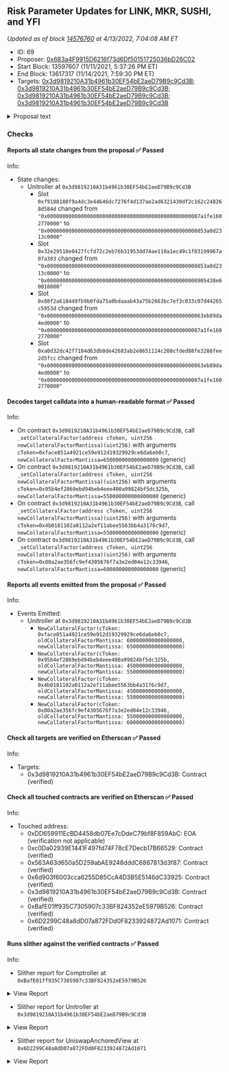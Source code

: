 ## Risk Parameter Updates for LINK, MKR, SUSHI, and YFI

_Updated as of block [14576760](https://etherscan.io/block/14576760) at 4/13/2022, 7:04:08 AM ET_

- ID: 69
- Proposer: [0x683a4F9915D6216f73d6Df50151725036bD26C02](https://etherscan.io/address/0x683a4F9915D6216f73d6Df50151725036bD26C02)
- Start Block: 13597607 (11/11/2021, 5:37:26 PM ET)
- End Block: 13617317 (11/14/2021, 7:59:30 PM ET)
- Targets: [0x3d9819210A31b4961b30EF54bE2aeD79B9c9Cd3B](https://etherscan.io/address/0x3d9819210A31b4961b30EF54bE2aeD79B9c9Cd3B#code); [0x3d9819210A31b4961b30EF54bE2aeD79B9c9Cd3B](https://etherscan.io/address/0x3d9819210A31b4961b30EF54bE2aeD79B9c9Cd3B#code); [0x3d9819210A31b4961b30EF54bE2aeD79B9c9Cd3B](https://etherscan.io/address/0x3d9819210A31b4961b30EF54bE2aeD79B9c9Cd3B#code); [0x3d9819210A31b4961b30EF54bE2aeD79B9c9Cd3B](https://etherscan.io/address/0x3d9819210A31b4961b30EF54bE2aeD79B9c9Cd3B#code)

<details>
  <summary>Proposal text</summary>

> # Risk Parameter Updates for LINK, MKR, SUSHI, and YFI
> ### Simple Summary
> 
> A proposal to adjust four (4) total parameters across four (4) Compound assets.
> 
> 
> ### Background
> 
> This proposal is a batch update of risk parameters to align with the [Moderate risk level](https://www.comp.xyz/t/community-risk-level-consensus-check/2437) chosen by the Compound community. These parameter updates are the second of Gauntlet's regular parameter recommendations as part of [Dynamic Risk Parameters](https://www.comp.xyz/t/dynamic-risk-parameters/2223).
> 
> [Full proposal and forum discussion](https://www.comp.xyz/t/risk-parameter-updates-2021-11-04/2559)
> 
> ### Motivation and Specification 
> 
> These recommendations build upon [Proposal 066](https://compound.finance/governance/proposals/66). In [Proposal 066](https://compound.finance/governance/proposals/66), recommendations included increasing Collateral Factors for LINK, MKR, SUSHI, and YFI and this set of parameter recommendations further increases Collateral Factors for these assets. With this set of updates, Compound's Collateral Factor settings would now reach the Moderate risk level as outlined originally in the [Consensus Check](https://www.comp.xyz/t/community-risk-level-consensus-check/2437). No further gradual increases of Collateral Factors for these assets are planned at this time. 
> 
> 
> ![](https://i.imgur.com/PdTt9ni.png)
</details>

### Checks
#### Reports all state changes from the proposal ✅ Passed
  




Info:
- State changes:
    - Unitroller at `0x3d9819210A31b4961b30EF54bE2aeD79B9c9Cd3B`
        - Slot `0xf9108188f9a4dc3e44646dc7276f4d137ae2ad6321430df2c162c248268d584d` changed from `"0x00000000000000000000000000000000000000000000000007a1fe1602770000"` to `"0x0000000000000000000000000000000000000000000000000853a0d2313c0000"`
        - Slot `0x32e29510e0427fcfd72c2eb76b31953dd74ae110a1ec49c1f03199967a07a303` changed from `"0x0000000000000000000000000000000000000000000000000853a0d2313c0000"` to `"0x0000000000000000000000000000000000000000000000000905438e60010000"`
        - Slot `0x88f2a618449fb9b0fda75a0bdaaab43a75b2663bc7ef3c033c07d44265c5953d` changed from `"0x000000000000000000000000000000000000000000000000063eb89da4ed0000"` to `"0x00000000000000000000000000000000000000000000000007a1fe1602770000"`
        - Slot `0xa0d32dc42f7184d63db0de42683ab2e8651124c208cfded88fe3288fee2d5fcc` changed from `"0x000000000000000000000000000000000000000000000000063eb89da4ed0000"` to `"0x00000000000000000000000000000000000000000000000007a1fe1602770000"`

#### Decodes target calldata into a human-readable format ✅ Passed
  




Info:
- On contract `0x3d9819210A31b4961b30EF54bE2aeD79B9c9Cd3B`, call `_setCollateralFactor(address cToken, uint256 newCollateralFactorMantissa)(uint256)` with arguments `cToken=0xface851a4921ce59e912d19329929ce6da6eb0c7`, `newCollateralFactorMantissa=650000000000000000` (generic)
- On contract `0x3d9819210A31b4961b30EF54bE2aeD79B9c9Cd3B`, call `_setCollateralFactor(address cToken, uint256 newCollateralFactorMantissa)(uint256)` with arguments `cToken=0x95b4ef2869ebd94beb4eee400a99824bf5dc325b`, `newCollateralFactorMantissa=550000000000000000` (generic)
- On contract `0x3d9819210A31b4961b30EF54bE2aeD79B9c9Cd3B`, call `_setCollateralFactor(address cToken, uint256 newCollateralFactorMantissa)(uint256)` with arguments `cToken=0x4b0181102a0112a2ef11abee5563bb4a3176c9d7`, `newCollateralFactorMantissa=550000000000000000` (generic)
- On contract `0x3d9819210A31b4961b30EF54bE2aeD79B9c9Cd3B`, call `_setCollateralFactor(address cToken, uint256 newCollateralFactorMantissa)(uint256)` with arguments `cToken=0x80a2ae356fc9ef4305676f7a3e2ed04e12c33946`, `newCollateralFactorMantissa=600000000000000000` (generic)

#### Reports all events emitted from the proposal ✅ Passed
  




Info:
- Events Emitted:
    - Unitroller at `0x3d9819210A31b4961b30EF54bE2aeD79B9c9Cd3B`
        - `NewCollateralFactor(cToken: 0xface851a4921ce59e912d19329929ce6da6eb0c7, oldCollateralFactorMantissa: 600000000000000000, newCollateralFactorMantissa: 650000000000000000)`
        - `NewCollateralFactor(cToken: 0x95b4ef2869ebd94beb4eee400a99824bf5dc325b, oldCollateralFactorMantissa: 450000000000000000, newCollateralFactorMantissa: 550000000000000000)`
        - `NewCollateralFactor(cToken: 0x4b0181102a0112a2ef11abee5563bb4a3176c9d7, oldCollateralFactorMantissa: 450000000000000000, newCollateralFactorMantissa: 550000000000000000)`
        - `NewCollateralFactor(cToken: 0x80a2ae356fc9ef4305676f7a3e2ed04e12c33946, oldCollateralFactorMantissa: 550000000000000000, newCollateralFactorMantissa: 600000000000000000)`

#### Check all targets are verified on Etherscan ✅ Passed
  




Info:
- Targets:
    - 0x3d9819210A31b4961b30EF54bE2aeD79B9c9Cd3B: Contract (verified)

#### Check all touched contracts are verified on Etherscan ✅ Passed
  




Info:
- Touched address:
    - 0xDD659911EcBD4458db07Ee7cDdeC79bf8F859AbC: EOA (verification not applicable)
    - 0xc0Da02939E1441F497fd74F78cE7Decb17B66529: Contract (verified)
    - 0x563A63d650a5D259abAE9248dddC6867813d3f87: Contract (verified)
    - 0x6d903f6003cca6255D85CcA4D3B5E5146dC33925: Contract (verified)
    - 0x3d9819210A31b4961b30EF54bE2aeD79B9c9Cd3B: Contract (verified)
    - 0xBafE01ff935C7305907c33BF824352eE5979B526: Contract (verified)
    - 0x6D2299C48a8dD07a872FDd0F8233924872Ad1071: Contract (verified)

#### Runs slither against the verified contracts ✅ Passed
  




Info:
- Slither report for Comptroller at `0xBafE01ff935C7305907c33BF824352eE5979B526`

<details>
<summary>View Report</summary>

```
Contract has no public source code
Traceback (most recent call last):
  File "/opt/hostedtoolcache/Python/3.10.4/x64/lib/python3.10/site-packages/slither/__main__.py", line 743, in main_impl
    ) = process_all(filename, args, detector_classes, printer_classes)
  File "/opt/hostedtoolcache/Python/3.10.4/x64/lib/python3.10/site-packages/slither/__main__.py", line 73, in process_all
    compilations = compile_all(target, **vars(args))
  File "/opt/hostedtoolcache/Python/3.10.4/x64/lib/python3.10/site-packages/crytic_compile/crytic_compile.py", line 637, in compile_all
    compilations.append(CryticCompile(target, **kwargs))
  File "/opt/hostedtoolcache/Python/3.10.4/x64/lib/python3.10/site-packages/crytic_compile/crytic_compile.py", line 117, in __init__
    self._compile(**kwargs)
  File "/opt/hostedtoolcache/Python/3.10.4/x64/lib/python3.10/site-packages/crytic_compile/crytic_compile.py", line 548, in _compile
    self._platform.compile(self, **kwargs)
  File "/opt/hostedtoolcache/Python/3.10.4/x64/lib/python3.10/site-packages/crytic_compile/platform/etherscan.py", line 256, in compile
    raise InvalidCompilation("Contract has no public source code: " + etherscan_url)
crytic_compile.platform.exceptions.InvalidCompilation: Contract has no public source code: https://api.etherscan.io/api?module=contract&action=getsourcecode&address=0xBafE01ff935C7305907c33BF824352eE5979B526
None
Error in 0xBafE01ff935C7305907c33BF824352eE5979B526
Traceback (most recent call last):
  File "/opt/hostedtoolcache/Python/3.10.4/x64/lib/python3.10/site-packages/slither/__main__.py", line 743, in main_impl
    ) = process_all(filename, args, detector_classes, printer_classes)
  File "/opt/hostedtoolcache/Python/3.10.4/x64/lib/python3.10/site-packages/slither/__main__.py", line 73, in process_all
    compilations = compile_all(target, **vars(args))
  File "/opt/hostedtoolcache/Python/3.10.4/x64/lib/python3.10/site-packages/crytic_compile/crytic_compile.py", line 637, in compile_all
    compilations.append(CryticCompile(target, **kwargs))
  File "/opt/hostedtoolcache/Python/3.10.4/x64/lib/python3.10/site-packages/crytic_compile/crytic_compile.py", line 117, in __init__
    self._compile(**kwargs)
  File "/opt/hostedtoolcache/Python/3.10.4/x64/lib/python3.10/site-packages/crytic_compile/crytic_compile.py", line 548, in _compile
    self._platform.compile(self, **kwargs)
  File "/opt/hostedtoolcache/Python/3.10.4/x64/lib/python3.10/site-packages/crytic_compile/platform/etherscan.py", line 256, in compile
    raise InvalidCompilation("Contract has no public source code: " + etherscan_url)
crytic_compile.platform.exceptions.InvalidCompilation: Contract has no public source code: https://api.etherscan.io/api?module=contract&action=getsourcecode&address=0xBafE01ff935C7305907c33BF824352eE5979B526

```

</details>


- Slither report for Unitroller at `0x3d9819210A31b4961b30EF54bE2aeD79B9c9Cd3B`

<details>
<summary>View Report</summary>

```
Contract has no public source code
Traceback (most recent call last):
  File "/opt/hostedtoolcache/Python/3.10.4/x64/lib/python3.10/site-packages/slither/__main__.py", line 743, in main_impl
    ) = process_all(filename, args, detector_classes, printer_classes)
  File "/opt/hostedtoolcache/Python/3.10.4/x64/lib/python3.10/site-packages/slither/__main__.py", line 73, in process_all
    compilations = compile_all(target, **vars(args))
  File "/opt/hostedtoolcache/Python/3.10.4/x64/lib/python3.10/site-packages/crytic_compile/crytic_compile.py", line 637, in compile_all
    compilations.append(CryticCompile(target, **kwargs))
  File "/opt/hostedtoolcache/Python/3.10.4/x64/lib/python3.10/site-packages/crytic_compile/crytic_compile.py", line 117, in __init__
    self._compile(**kwargs)
  File "/opt/hostedtoolcache/Python/3.10.4/x64/lib/python3.10/site-packages/crytic_compile/crytic_compile.py", line 548, in _compile
    self._platform.compile(self, **kwargs)
  File "/opt/hostedtoolcache/Python/3.10.4/x64/lib/python3.10/site-packages/crytic_compile/platform/etherscan.py", line 256, in compile
    raise InvalidCompilation("Contract has no public source code: " + etherscan_url)
crytic_compile.platform.exceptions.InvalidCompilation: Contract has no public source code: https://api.etherscan.io/api?module=contract&action=getsourcecode&address=0x3d9819210A31b4961b30EF54bE2aeD79B9c9Cd3B
None
Error in 0x3d9819210A31b4961b30EF54bE2aeD79B9c9Cd3B
Traceback (most recent call last):
  File "/opt/hostedtoolcache/Python/3.10.4/x64/lib/python3.10/site-packages/slither/__main__.py", line 743, in main_impl
    ) = process_all(filename, args, detector_classes, printer_classes)
  File "/opt/hostedtoolcache/Python/3.10.4/x64/lib/python3.10/site-packages/slither/__main__.py", line 73, in process_all
    compilations = compile_all(target, **vars(args))
  File "/opt/hostedtoolcache/Python/3.10.4/x64/lib/python3.10/site-packages/crytic_compile/crytic_compile.py", line 637, in compile_all
    compilations.append(CryticCompile(target, **kwargs))
  File "/opt/hostedtoolcache/Python/3.10.4/x64/lib/python3.10/site-packages/crytic_compile/crytic_compile.py", line 117, in __init__
    self._compile(**kwargs)
  File "/opt/hostedtoolcache/Python/3.10.4/x64/lib/python3.10/site-packages/crytic_compile/crytic_compile.py", line 548, in _compile
    self._platform.compile(self, **kwargs)
  File "/opt/hostedtoolcache/Python/3.10.4/x64/lib/python3.10/site-packages/crytic_compile/platform/etherscan.py", line 256, in compile
    raise InvalidCompilation("Contract has no public source code: " + etherscan_url)
crytic_compile.platform.exceptions.InvalidCompilation: Contract has no public source code: https://api.etherscan.io/api?module=contract&action=getsourcecode&address=0x3d9819210A31b4961b30EF54bE2aeD79B9c9Cd3B

```

</details>


- Slither report for UniswapAnchoredView at `0x6D2299C48a8dD07a872FDd0F8233924872Ad1071`

<details>
<summary>View Report</summary>

```
Contract has no public source code
Traceback (most recent call last):
  File "/opt/hostedtoolcache/Python/3.10.4/x64/lib/python3.10/site-packages/slither/__main__.py", line 743, in main_impl
    ) = process_all(filename, args, detector_classes, printer_classes)
  File "/opt/hostedtoolcache/Python/3.10.4/x64/lib/python3.10/site-packages/slither/__main__.py", line 73, in process_all
    compilations = compile_all(target, **vars(args))
  File "/opt/hostedtoolcache/Python/3.10.4/x64/lib/python3.10/site-packages/crytic_compile/crytic_compile.py", line 637, in compile_all
    compilations.append(CryticCompile(target, **kwargs))
  File "/opt/hostedtoolcache/Python/3.10.4/x64/lib/python3.10/site-packages/crytic_compile/crytic_compile.py", line 117, in __init__
    self._compile(**kwargs)
  File "/opt/hostedtoolcache/Python/3.10.4/x64/lib/python3.10/site-packages/crytic_compile/crytic_compile.py", line 548, in _compile
    self._platform.compile(self, **kwargs)
  File "/opt/hostedtoolcache/Python/3.10.4/x64/lib/python3.10/site-packages/crytic_compile/platform/etherscan.py", line 256, in compile
    raise InvalidCompilation("Contract has no public source code: " + etherscan_url)
crytic_compile.platform.exceptions.InvalidCompilation: Contract has no public source code: https://api.etherscan.io/api?module=contract&action=getsourcecode&address=0x6D2299C48a8dD07a872FDd0F8233924872Ad1071
None
Error in 0x6D2299C48a8dD07a872FDd0F8233924872Ad1071
Traceback (most recent call last):
  File "/opt/hostedtoolcache/Python/3.10.4/x64/lib/python3.10/site-packages/slither/__main__.py", line 743, in main_impl
    ) = process_all(filename, args, detector_classes, printer_classes)
  File "/opt/hostedtoolcache/Python/3.10.4/x64/lib/python3.10/site-packages/slither/__main__.py", line 73, in process_all
    compilations = compile_all(target, **vars(args))
  File "/opt/hostedtoolcache/Python/3.10.4/x64/lib/python3.10/site-packages/crytic_compile/crytic_compile.py", line 637, in compile_all
    compilations.append(CryticCompile(target, **kwargs))
  File "/opt/hostedtoolcache/Python/3.10.4/x64/lib/python3.10/site-packages/crytic_compile/crytic_compile.py", line 117, in __init__
    self._compile(**kwargs)
  File "/opt/hostedtoolcache/Python/3.10.4/x64/lib/python3.10/site-packages/crytic_compile/crytic_compile.py", line 548, in _compile
    self._platform.compile(self, **kwargs)
  File "/opt/hostedtoolcache/Python/3.10.4/x64/lib/python3.10/site-packages/crytic_compile/platform/etherscan.py", line 256, in compile
    raise InvalidCompilation("Contract has no public source code: " + etherscan_url)
crytic_compile.platform.exceptions.InvalidCompilation: Contract has no public source code: https://api.etherscan.io/api?module=contract&action=getsourcecode&address=0x6D2299C48a8dD07a872FDd0F8233924872Ad1071

```

</details>


